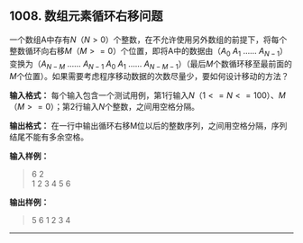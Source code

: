 ## 1008. 数组元素循环右移问题
一个数组A中存有$N$（$N>0$）个整数，在不允许使用另外数组的前提下，将每个整数循环向右移$M$（$M>=0$）个位置，即将A中的数据由（$A_0$ $A_1$ …… $A_{N-1}$）变换为（$A_{N-M}$ …… $A_{N-1}$ $A_0$ $A_1$ …… $A_{N-M-1}$）（最后$M$个数循环移至最前面的$M$个位置）。如果需要考虑程序移动数据的次数尽量少，要如何设计移动的方法？

**输入格式：** 每个输入包含一个测试用例，第1行输入$N$（$1<=N<=100$）、$M$（$M>=0$）；第2行输入$N$个整数，之间用空格分隔。

**输出格式：** 在一行中输出循环右移M位以后的整数序列，之间用空格分隔，序列结尾不能有多余空格。

**输入样例：**
>6 2  
1 2 3 4 5 6

**输出样例：**
>5 6 1 2 3 4

---
```c

```
